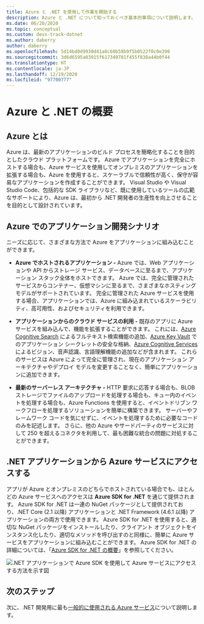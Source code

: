 ```yaml
---
title: Azure と .NET を使用して作業を開始する
description: Azure と .NET について知っておくべき基本的事項について説明します。
ms.date: 06/20/2020
ms.topic: conceptual
ms.custom: devx-track-dotnet
ms.author: daberry
author: daberry
ms.openlocfilehash: 5d14bd0d9930d41a8c60b58b9f5b0522f0c0e398
ms.sourcegitcommit: 3d6d6595a03915f617349781f455f838a44b0f44
ms.translationtype: HT
ms.contentlocale: ja-JP
ms.lasthandoff: 12/19/2020
ms.locfileid: "97700777"
---
```

# <a name="introduction-to-azure-and-net"></a>Azure と .NET の概要

## <a name="what-is-azure"></a>Azure とは

Azure は、最新のアプリケーションのビルド プロセスを簡略化することを目的としたクラウド プラットフォームです。  Azure でアプリケーションを完全にホストする場合も、Azure サービスを使用してオンプレミスのアプリケーションを拡張する場合も、Azure を使用すると、スケーラブルで信頼性が高く、保守が容易なアプリケーションを作成することができます。  Visual Studio や Visual Studio Code、包括的な SDK ライブラリなど、既に使用しているツールの広範なサポートにより、Azure は、最初から .NET 開発者の生産性を向上させることを目的として設計されています。

## <a name="application-development-scenarios-on-azure"></a>Azure でのアプリケーション開発シナリオ

ニーズに応じて、さまざまな方法で Azure をアプリケーションに組み込むことができます。

- **Azure でホストされるアプリケーション -** Azure では、Web アプリケーションや API からストレージ サービス、データベースに至るまで、アプリケーション スタック全体をホストできます。 Azure では、完全に管理されたサービスからコンテナー、仮想マシンに至るまで、さまざまなホスティング モデルがサポートされています。 完全に管理された Azure サービスを使用する場合、アプリケーションでは、Azure に組み込まれているスケーラビリティ、高可用性、およびセキュリティを利用できます。

- **アプリケーションからのクラウド サービスの利用 -** 既存のアプリに Azure サービスを組み込んで、機能を拡張することができます。  これには、[Azure Cognitive Search](/azure/search/search-what-is-azure-search) によるフルテキスト検索機能の追加、[Azure Key Vault](/azure/key-vault/) でのアプリケーション シークレットの安全な格納、[Azure Cognitive Services](/azure/cognitive-services/) によるビジョン、音声認識、言語理解機能の追加などが含まれます。  これらのサービスは Azure によって完全に管理され、現在のアプリケーション アーキテクチャやデプロイ モデルを変更することなく、簡単にアプリケーションに追加できます。

- **最新のサーバーレス アーキテクチャ -** HTTP 要求に応答する場合も、BLOB ストレージでファイルのアップロードを処理する場合も、キュー内のイベントを処理する場合も、Azure Functions を使用すると、イベントドリブン ワークフローを処理するソリューションを簡単に構築できます。  サーバーやフレームワーク コードを気にせずに、イベントを処理するために必要なコードのみを記述します。  さらに、他の Azure やサードパーティのサービスに対して 250 を超えるコネクタを利用して、最も困難な統合の問題に対処することができます。

## <a name="access-azure-services-from-net-applications"></a>.NET アプリケーションから Azure サービスにアクセスする

アプリが Azure とオンプレミスのどちらでホストされている場合でも、ほとんどの Azure サービスへのアクセスは **Azure SDK for .NET** を通じて提供されます。  Azure SDK for .NET は一連の NuGet パッケージとして提供されており、.NET Core (2.1 以降) アプリケーションと .NET Framework (4.6.1 以降) アプリケーションの両方で使用できます。 Azure SDK for .NET を使用すると、適切な NuGet パッケージをインストールしたり、クライアント オブジェクトをインスタンス化したり、適切なメソッドを呼び出すのと同様に、簡単に Azure サービスをアプリケーションに組み込むことができます。 Azure SDK for .NET の詳細については、「[Azure SDK for .NET の概要](./sdk/azure-sdk-for-dotnet.md)」を参照してください。

![.NET アプリケーションで Azure SDK を使用して Azure サービスにアクセスする方法を示す図](./media/azure-sdk-for-dotnet-overview.png)

## <a name="next-steps"></a>次のステップ

次に、.NET 開発用に最も[一般的に使用される Azure サービス](./key-azure-services.md)について説明します。
